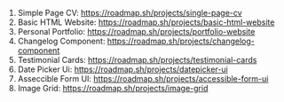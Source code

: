1. Simple Page CV: https://roadmap.sh/projects/single-page-cv
2. Basic HTML Website: https://roadmap.sh/projects/basic-html-website
3. Personal Portfolio: https://roadmap.sh/projects/portfolio-website
4. Changelog Component: https://roadmap.sh/projects/changelog-component
5. Testimonial Cards: https://roadmap.sh/projects/testimonial-cards
6. Date Picker Ui: https://roadmap.sh/projects/datepicker-ui
7. Asseccible Form UI: https://roadmap.sh/projects/accessible-form-ui
8. Image Grid: https://roadmap.sh/projects/image-grid
